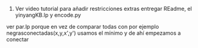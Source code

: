 1. Ver video tutorial para añadir restricciones extras
entregar REadme, el yinyangKB.lp y encode.py


ver par.lp porque en vez de comparar todas con por ejemplo negrasconectadas(x,y,x',y') usamos el mínimo y de ahí empezamos a conectar